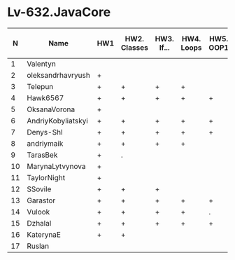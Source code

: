 # Lv-632.JavaCore


N|Name| HW1 | HW2. Classes|HW3. If...|HW4. Loops|HW5. OOP1 |HW6. OOP2 |HW7. Inner classes| HW8. Collection | HW9. String|HW10. Exception|HW11. Thread. IO|HW12. Java8
--|--|--|--|--|--|--|--|--|--|--|--|--|--
1|Valentyn|||||||||||||
2|oleksandrhavryush|+||||||||||||
3|Telepun|+|+|+|+|||||||||
4|Hawk6567|+|+|+|+|+|+|+||||||
5|OksanaVorona|+||||||||||||
6|AndriyKobyliatskyi|+|+|+|+|+|+|||||||
7|Denys-Shl|+|+|+|+|+|+|+||||||
8|andriymaik|+|+|+|+|||||||||
9|TarasBek|+|.|||||||||||
10|MarynaLytvynova|+||||||||||||
11|TaylorNight|+||||||||||||
12|SSovile|+|+|+||||||||||
13|Garastor|+|+|+|+|+|+|+||||||
14|Vulook|+|+|+|+|.||||||||
15|Dzhalal|+|+|+|+|+|+|+||||||
16|KaterynaE|+|+|||||||||||
17|Ruslan|||||||||||||
